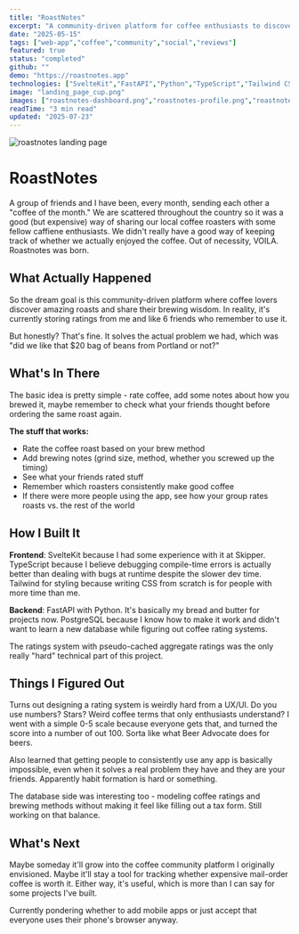 ```yaml
---
title: "RoastNotes"
excerpt: "A community-driven platform for coffee enthusiasts to discover, rate, and share their coffee experiences with fellow coffee lovers."
date: "2025-05-15"
tags: ["web-app","coffee","community","social","reviews"]
featured: true
status: "completed"
github: ""
demo: "https://roastnotes.app"
technologies: ["SvelteKit","FastAPI","Python","TypeScript","Tailwind CSS","PostgreSQL"]
image: "landing_page_cup.png"
images: ["roastnotes-dashboard.png","roastnotes-profile.png","roastnotes-cupping.png"]
readTime: "3 min read"
updated: "2025-07-23"
---
```


![roastnotes landing page](roastnotes_landing.png)

# RoastNotes

A group of friends and I have been, every month, sending each other a "coffee of the month." We are scattered throughout the country so it was a good (but expensive) way of sharing our local coffee roasters with some fellow caffiene enthusiasts. We didn't really have a good way of keeping track of whether we actually enjoyed the coffee. Out of necessity, VOILA. Roastnotes was born.


## What Actually Happened

So the dream goal is this community-driven platform where coffee lovers discover amazing roasts and share their brewing wisdom. In reality, it's currently storing ratings from me and like 6 friends who remember to use it.

But honestly? That's fine. It solves the actual problem we had, which was "did we like that $20 bag of beans from Portland or not?"

## What's In There

The basic idea is pretty simple - rate coffee, add some notes about how you brewed it, maybe remember to check what your friends thought before ordering the same roast again.

**The stuff that works:**
- Rate the coffee roast based on your brew method
- Add brewing notes (grind size, method, whether you screwed up the timing)
- See what your friends rated stuff
- Remember which roasters consistently make good coffee
- If there were more people using the app, see how your group rates roasts vs. the rest of the world

## How I Built It

**Frontend**: SvelteKit because I had some experience with it at Skipper. TypeScript because I believe debugging compile-time errors is actually better than dealing with bugs at runtime despite the slower dev time. Tailwind for styling because writing CSS from scratch is for people with more time than me.

**Backend**: FastAPI with Python. It's basically my bread and butter for projects now. PostgreSQL because I know how to make it work and didn't want to learn a new database while figuring out coffee rating systems.

The ratings system with pseudo-cached aggregate ratings was the only really "hard" technical part of this project.

## Things I Figured Out

Turns out designing a rating system is weirdly hard from a UX/UI. Do you use numbers? Stars? Weird coffee terms that only enthusiasts understand? I went with a simple 0-5 scale because everyone gets that, and turned the score into a number of out 100. Sorta like what Beer Advocate does for beers.

Also learned that getting people to consistently use any app is basically impossible, even when it solves a real problem they have and they are your friends. Apparently habit formation is hard or something.

The database side was interesting too - modeling coffee ratings and brewing methods without making it feel like filling out a tax form. Still working on that balance.

## What's Next

Maybe someday it'll grow into the coffee community platform I originally envisioned. Maybe it'll stay a tool for tracking whether expensive mail-order coffee is worth it. Either way, it's useful, which is more than I can say for some projects I've built.

Currently pondering whether to add mobile apps or just accept that everyone uses their phone's browser anyway.